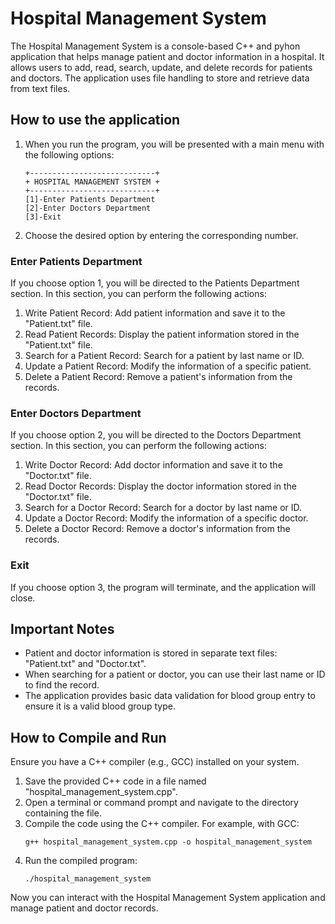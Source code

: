 # Hospital Management System

The Hospital Management System is a console-based C++ and pyhon application that helps manage patient and doctor information in a hospital. It allows users to add, read, search, update, and delete records for patients and doctors. The application uses file handling to store and retrieve data from text files.

## How to use the application

1. When you run the program, you will be presented with a main menu with the following options:
   ```
   +----------------------------+
   + HOSPITAL MANAGEMENT SYSTEM +
   +----------------------------+
   [1]-Enter Patients Department
   [2]-Enter Doctors Department
   [3]-Exit
   ```

2. Choose the desired option by entering the corresponding number.

### Enter Patients Department

If you choose option 1, you will be directed to the Patients Department section. In this section, you can perform the following actions:

1. Write Patient Record: Add patient information and save it to the "Patient.txt" file.
2. Read Patient Records: Display the patient information stored in the "Patient.txt" file.
3. Search for a Patient Record: Search for a patient by last name or ID.
4. Update a Patient Record: Modify the information of a specific patient.
5. Delete a Patient Record: Remove a patient's information from the records.

### Enter Doctors Department

If you choose option 2, you will be directed to the Doctors Department section. In this section, you can perform the following actions:

1. Write Doctor Record: Add doctor information and save it to the "Doctor.txt" file.
2. Read Doctor Records: Display the doctor information stored in the "Doctor.txt" file.
3. Search for a Doctor Record: Search for a doctor by last name or ID.
4. Update a Doctor Record: Modify the information of a specific doctor.
5. Delete a Doctor Record: Remove a doctor's information from the records.

### Exit

If you choose option 3, the program will terminate, and the application will close.

## Important Notes

- Patient and doctor information is stored in separate text files: "Patient.txt" and "Doctor.txt".
- When searching for a patient or doctor, you can use their last name or ID to find the record.
- The application provides basic data validation for blood group entry to ensure it is a valid blood group type.

## How to Compile and Run

Ensure you have a C++ compiler (e.g., GCC) installed on your system.

1. Save the provided C++ code in a file named "hospital_management_system.cpp".
2. Open a terminal or command prompt and navigate to the directory containing the file.
3. Compile the code using the C++ compiler. For example, with GCC:
   ```
   g++ hospital_management_system.cpp -o hospital_management_system
   ```
4. Run the compiled program:
   ```
   ./hospital_management_system
   ```

Now you can interact with the Hospital Management System application and manage patient and doctor records.
